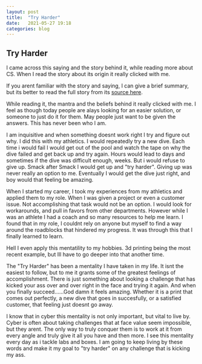 ```yaml
---
layout: post
title:  "Try Harder"
date:   2021-05-27 19:18
categories: blog
---
```

## Try Harder

I came across this saying and the story behind it, while reading more about CS. When I read the story about its origin it really clicked with me.

If you arent familiar with the story and saying, I can give a brief summary, but its better to read the full story from its [source here](https://www.offensive-security.com/offsec/what-it-means-to-try-harder/).

While reading it, the mantra and the beliefs behind it really clicked with me. I feel as though today people are alays looking for an easier solution, or someone to just do it for them. May people just want to be given the answers. This has never been who I am.

I am inquisitive and when something doesnt work right I try and figure out why.
I did this with my athletics.
I would repeatedly try a new dive. Each time i would fail I would get out of the pool and watch the tape on why the dive failed and get back up and try again.
Hours would lead to days and sometimes if the dive was difficult enough, weeks. But i would refuse to give up. Smack after Smack I would get up and "try harder". Giving up was never really an option to me.
Eventually I would get the dive just right, and boy would that feeling be amazing.


When I started my career, I took my experiences from my athletics and applied them to my role. When I was given a project or even a customer issue. Not accomplishing that task would not be an option. I would look for workarounds, and pull in favors from other departments.
However while I was an athlete I had a coach and so many resources to help me learn. I found that in my role, I couldnt rely on anyone but myself to find a way around the roadblocks that hindered my progress.
It was through this that I finally learned to learn.

Hell I even apply this mentatility to my hobbies. 3d printing being the most recent example, but Ill have to go deeper into that another time.

The "Try Harder" has been a mentality I have taken in my life. It isnt the easiest to follow, but to me it grants some of the greatest feelings of accomplishment. There is just something about looking a challenge that has kicked your ass over and over right in the face and trying it again. And when you finally succeed......God damn it feels amazing. Whether it is a print that comes out perfectly, a new dive that goes in succesfully, or a satisfied customer, that feeling just doesnt go away.

I know that in cyber this mentality is not only important, but vital to live by. Cyber is often about taking challenges that at face value seem impossible, but they arent. The only way to truly conquer them is to work at it from every angle and truly give it all you have and then more. I see this mentality every day as i tackle labs and boxes. I am going to keep living by these words and make it my goal to "try harder" on any challenge that is kicking my ass.
